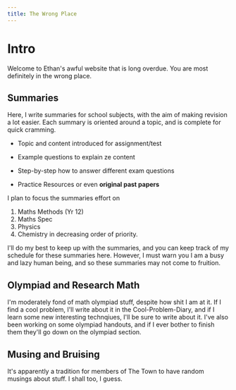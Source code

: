 ```yaml
---
title: The Wrong Place
---
```

# Intro

Welcome to Ethan's awful website that is long overdue. You are most definitely in the wrong place.

## Summaries
Here, I write summaries for school subjects, with the aim of making revision a lot easier. Each summary is oriented around a topic, and is complete for quick cramming.
- Topic and content introduced for assignment/test
* Example questions to explain ze content
+ Step-by-step how to answer different exam questions
- Practice Resources or even **original past papers**

I plan to focus the summaries effort on
1. Maths Methods (Yr 12)
2. Maths Spec
3. Physics
4. Chemistry
in decreasing order of priority.

I'll do my best to keep up with the summaries, and you can keep track of my schedule for these summaries here. However, I must warn you I am a busy and lazy human being, and so these summaries may not come to fruition.

## Olympiad and Research Math
I'm moderately fond of math olympiad stuff, despite how shit I am at it. If I find a cool problem, I'll write about it in the Cool-Problem-Diary, and if I learn some new interesting technqiues, I'll be sure to write about it. I've also been working on some olympiad handouts, and if I ever bother to finish them they'll go down on the olympiad section.

## Musing and Bruising
It's apparently a tradition for members of The Town to have random musings about stuff. I shall too, I guess.